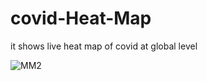 # covid-Heat-Map
it shows live heat map of covid at global level

![MM2](https://user-images.githubusercontent.com/69577099/126999805-ffba979d-daf6-43f8-b8b0-6b8d1d3834cc.jpg)

